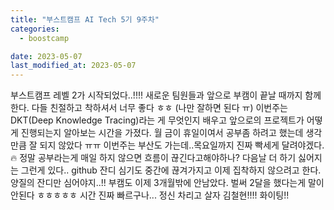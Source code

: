 ```yaml
---
title: "부스트캠프 AI Tech 5기 9주차"
categories:
  - boostcamp

date: 2023-05-07
last_modified_at: 2023-05-07
---
```


부스트캠프 레벨 2가 시작되었다..!!!!
새로운 팀원들과 앞으로 부캠이 끝날 때까지 함께한다.
다들 친절하고 착하셔서 너무 좋다 ㅎㅎ (나만 잘하면 된다 ㅠ)
이번주는 DKT(Deep Knowledge Tracing)라는 게 무엇인지 배우고 앞으로의 프로젝트가 어떻게 진행되는지 알아보는 시간을 가졌다. 
월 금이 휴일이여서 공부좀 하려고 했는데 생각만큼 잘 되지 않았다 ㅠㅠ
이번주는 부산도 가는데..목요일까지 진짜 빡세게 달려야겠다. :fire:
정말 공부라는게 매일 하지 않으면 흐름이 끊긴다고해야하나? 다음날 더 하기 싫어지는 그런게 있다..
github 잔디 심기도 중간에 끊겨가지고 이제 집착하지 않으려고 한다.
양질의 잔디만 심어야지..!!
부캠도 이제 3개월밖에 안남았다. 벌써 2달을 했다는게 말이 안된다 ㅎㅎㅎㅎㅎ
시간 진짜 빠르구나...
정신 차리고 살자 김철현!!!! 화이팅!!